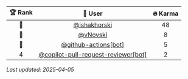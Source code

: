 | 🏆 Rank | 👤 User | 🔥 Karma |
|:-------:|:--------:|:--------:|
| 🥇 | <a href="https://github.com/ishakhorski">@ishakhorski</a> | 48 |
| 🥈 | <a href="https://github.com/vNovski">@vNovski</a> | 8 |
| 🥉 | <a href="https://github.com/github-actions[bot]">@github-actions[bot]</a> | 5 |
| 4 | <a href="https://github.com/copilot-pull-request-reviewer[bot]">@copilot-pull-request-reviewer[bot]</a> | 2 |
_Last updated: 2025-04-05_